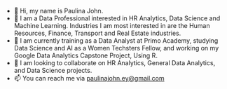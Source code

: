- 👋 Hi, my name is Paulina John.
- 👀 I am a Data Professional interested in HR Analytics, Data Science and Machine Learning. Industries I am most interested in are the Human Resources, Finance, Transport and Real Estate industries.
- 🌱 I am currently training as a Data Analyst at Primo Academy, studying Data Science and AI as a Women Techsters Fellow, and working on my Google Data Analytics Capstone Project, Using R.
- 💞️ I am looking to collaborate on HR Analytics, General Data Analytics, and Data Science projects.
- 📫 You can reach me via paulinajohn.ey@gmail.com

<!---
PaulinaJohn/PaulinaJohn is a ✨ special ✨ repository because its `README.md` (this file) appears on your GitHub profile.
You can click the Preview link to take a look at your changes.
--->
